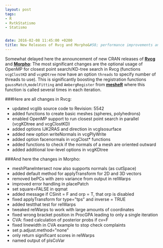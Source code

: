 ```yaml
---
layout: post
tags: 
- R 
- RvtkStatismo
- Statismo


date: 2016-02-08 11:45:00 +0200
title: New Releases of Rvcg and Morpho&#58; performance improvements and bugfixes
---
```


Somewhat delayed here the announcement of new CRAN releases of **[Rvcg](https://cran.r-project.org/package=Rvcg)** and **[Morpho](https://cran.r-project.org/package=Morpho)**: 
The most significant changes are the optional usage of OpenMP for closest point search/KD-tree search in Rvcg (functions ```vcgClostKD``` and ```vcgKDtree``` now have an option ```threads``` to specify number of threads to use). This is significantly boosting the registration functions ```gaussMatch```,```modelFitting``` and  ```AmbergRegister``` from **[mesheR](https://github.com/zarquon42b/mesheR)** where this function is called several times in each iteration.

###Here are all changes in Rvcg:

 * updated vcglib source code to Revision: 5542
 * added functions to create basic meshes (spheres, polyhedrons)
 * enabled OpenMP support to run closest point search in parallel (vcgKDtree and vcgClostKD)
 * added options IJK2RAS and direction in vcgIsosurface
 * added new option writeNormals in vcgPlyWrite
 * added option facenormals in vcgClost* functions
 * added functions to check if the normals of a mesh are oriented outward
 * added additional low-level options in vcgKDtree

###And here the changes in Morpho:

 * meshPlaneIntersect now also supports normals (as cutSpace)
 * added default method for applyTransform for 2D and 3D vectors
 * removed bePCs with zero variance from output in relWarps
 * improved error handling in placePatch
 * set square=FALSE in qqmat
 * added message if CSinit = F and orp = T, that orp is disabled
 * fixed applyTransform for type="tps" and inverse = TRUE
 * added testthat test for relWarps
 * tweaked relWarps to work with large amounts of coordinates
 * fixed wrong bracket position in ProcGPA leading to only a single iteration
 * CVA: fixed calculation of posterior probs if cv=F
 * fixed linewidth in CVA example to stop check complaints
 * set p.adjust.method="none"
 * only return significant scores in relWarps
 * named output of plsCoVar
